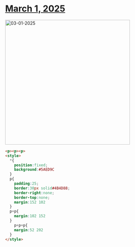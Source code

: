 # [March 1, 2025](https://cssbattle.dev/play/3cjONxWcsCd7qXH8C6Cx)

<img src="https://firebasestorage.googleapis.com/v0/b/cssbattleapp.appspot.com/o/user%2Fe6YbeBahWNPT7VpE2rE2p85byxa2%2Ftargets%2Ftarget_rgT9fyj@2x.png?alt=media" width="400" alt="03-01-2025" />

```html
<p><p><p>
<style>
  *{
    position:fixed;
    background:#5AED9C
  }
  p{
    padding:25;
    border:30px solid#4B4D88;
    border-right:none;
    border-top:none;
    margin:152 102
  }
  p+p{
    margin:102 152
  }
    p+p+p{
    margin:52 202
  }
</style>

```
